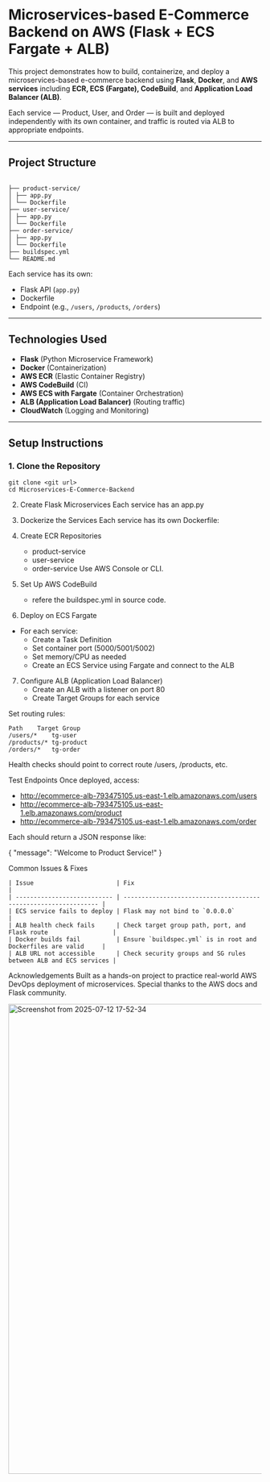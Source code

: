 # Microservices-based E-Commerce Backend on AWS (Flask + ECS Fargate + ALB)

This project demonstrates how to build, containerize, and deploy a microservices-based e-commerce backend using **Flask**, **Docker**, and **AWS services** including **ECR, ECS (Fargate), CodeBuild**, and **Application Load Balancer (ALB)**.

Each service — Product, User, and Order — is built and deployed independently with its own container, and traffic is routed via ALB to appropriate endpoints.

---

## Project Structure
```

├── product-service/
│ ├── app.py
│ └── Dockerfile
├── user-service/
│ ├── app.py
│ └── Dockerfile
├── order-service/
│ ├── app.py
│ └── Dockerfile
├── buildspec.yml
└── README.md
```

Each service has its own:
- Flask API (`app.py`)
- Dockerfile
- Endpoint (e.g., `/users`, `/products`, `/orders`)

---

## Technologies Used

- **Flask** (Python Microservice Framework)
- **Docker** (Containerization)
- **AWS ECR** (Elastic Container Registry)
- **AWS CodeBuild** (CI)
- **AWS ECS with Fargate** (Container Orchestration)
- **ALB (Application Load Balancer)** (Routing traffic)
- **CloudWatch** (Logging and Monitoring)

---

## Setup Instructions

### 1. Clone the Repository
```
git clone <git url>
cd Microservices-E-Commerce-Backend
```
2. Create Flask Microservices
Each service has an app.py
3. Dockerize the Services
Each service has its own Dockerfile:
4. Create ECR Repositories
    - product-service
    - user-service
    - order-service
Use AWS Console or CLI.

5. Set Up AWS CodeBuild
    - refere the buildspec.yml in source code.

7. Deploy on ECS Fargate
- For each service:
    - Create a Task Definition
    - Set container port (5000/5001/5002)
    - Set memory/CPU as needed
    - Create an ECS Service using Fargate and connect to the ALB

7. Configure ALB (Application Load Balancer)
    - Create an ALB with a listener on port 80
    - Create Target Groups for each service

Set routing rules:
```
Path	Target Group
/users/*	tg-user
/products/*	tg-product
/orders/*	tg-order
```

Health checks should point to correct route /users, /products, etc.

Test Endpoints
Once deployed, access:

- http://ecommerce-alb-793475105.us-east-1.elb.amazonaws.com/users
- http://ecommerce-alb-793475105.us-east-1.elb.amazonaws.com/product
- http://ecommerce-alb-793475105.us-east-1.elb.amazonaws.com/order


Each should return a JSON response like:

{ "message": "Welcome to Product Service!" }

Common Issues & Fixes
```
| Issue                       | Fix                                                             |
| --------------------------- | --------------------------------------------------------------- |
| ECS service fails to deploy | Flask may not bind to `0.0.0.0`                                 |
| ALB health check fails      | Check target group path, port, and Flask route                  |
| Docker builds fail          | Ensure `buildspec.yml` is in root and Dockerfiles are valid     |
| ALB URL not accessible      | Check security groups and SG rules between ALB and ECS services |
```
Acknowledgements
Built as a hands-on project to practice real-world AWS DevOps deployment of microservices. Special thanks to the AWS docs and Flask community.

<img width="1837" height="933" alt="Screenshot from 2025-07-12 17-52-34" src="https://github.com/user-attachments/assets/cf38f58f-66e9-4bc3-a56d-20118ec25b7a" />
